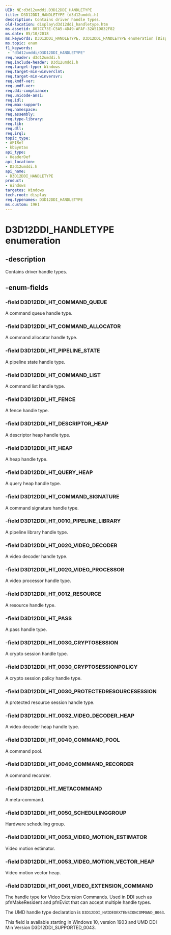 ```yaml
---
UID: NE:d3d12umddi.D3D12DDI_HANDLETYPE
title: D3D12DDI_HANDLETYPE (d3d12umddi.h)
description: Contains driver handle types.
old-location: display\d3d12ddi_handletype.htm
ms.assetid: 807CC73E-C5A5-4D49-AFAF-32A51D832F82
ms.date: 05/10/2018
ms.keywords: D3D12DDI_HANDLETYPE, D3D12DDI_HANDLETYPE enumeration [Display Devices], D3D12DDI_HT_0010_PIPELINE_LIBRARY, D3D12DDI_HT_0012_RESOURCE, D3D12DDI_HT_0020_VIDEO_DECODER, D3D12DDI_HT_0020_VIDEO_DECODE_STREAM, D3D12DDI_HT_0020_VIDEO_PROCESSOR, D3D12DDI_HT_0020_VIDEO_PROCESS_STREAM, D3D12DDI_HT_0030_CRYPTOSESSION, D3D12DDI_HT_0030_CRYPTOSESSIONPOLICY, D3D12DDI_HT_0030_PROTECTEDRESOURCESESSION, D3D12DDI_HT_0032_VIDEO_DECODER_HEAP, D3D12DDI_HT_COMMAND_ALLOCATOR, D3D12DDI_HT_COMMAND_LIST, D3D12DDI_HT_COMMAND_QUEUE, D3D12DDI_HT_COMMAND_SIGNATURE, D3D12DDI_HT_DESCRIPTOR_HEAP, D3D12DDI_HT_FENCE, D3D12DDI_HT_HEAP, D3D12DDI_HT_PASS, D3D12DDI_HT_PIPELINE_STATE, D3D12DDI_HT_QUERY_HEAP, d3d12umddi/D3D12DDI_HANDLETYPE, d3d12umddi/D3D12DDI_HT_0010_PIPELINE_LIBRARY, d3d12umddi/D3D12DDI_HT_0012_RESOURCE, d3d12umddi/D3D12DDI_HT_0020_VIDEO_DECODER, d3d12umddi/D3D12DDI_HT_0020_VIDEO_DECODE_STREAM, d3d12umddi/D3D12DDI_HT_0020_VIDEO_PROCESSOR, d3d12umddi/D3D12DDI_HT_0020_VIDEO_PROCESS_STREAM, d3d12umddi/D3D12DDI_HT_0030_CRYPTOSESSION, d3d12umddi/D3D12DDI_HT_0030_CRYPTOSESSIONPOLICY, d3d12umddi/D3D12DDI_HT_0030_PROTECTEDRESOURCESESSION, d3d12umddi/D3D12DDI_HT_0032_VIDEO_DECODER_HEAP, d3d12umddi/D3D12DDI_HT_COMMAND_ALLOCATOR, d3d12umddi/D3D12DDI_HT_COMMAND_LIST, d3d12umddi/D3D12DDI_HT_COMMAND_QUEUE, d3d12umddi/D3D12DDI_HT_COMMAND_SIGNATURE, d3d12umddi/D3D12DDI_HT_DESCRIPTOR_HEAP, d3d12umddi/D3D12DDI_HT_FENCE, d3d12umddi/D3D12DDI_HT_HEAP, d3d12umddi/D3D12DDI_HT_PASS, d3d12umddi/D3D12DDI_HT_PIPELINE_STATE, d3d12umddi/D3D12DDI_HT_QUERY_HEAP, display.d3d12ddi_handletype
ms.topic: enum
f1_keywords:
 - "d3d12umddi/D3D12DDI_HANDLETYPE"
req.header: d3d12umddi.h
req.include-header: D3d12umddi.h
req.target-type: Windows
req.target-min-winverclnt:
req.target-min-winversvr:
req.kmdf-ver:
req.umdf-ver:
req.ddi-compliance:
req.unicode-ansi:
req.idl:
req.max-support:
req.namespace:
req.assembly:
req.type-library:
req.lib:
req.dll:
req.irql:
topic_type:
- APIRef
- kbSyntax
api_type:
- HeaderDef
api_location:
- D3d12umddi.h
api_name:
- D3D12DDI_HANDLETYPE
product:
- Windows
targetos: Windows
tech.root: display
req.typenames: D3D12DDI_HANDLETYPE
ms.custom: 19H1
---
```


# D3D12DDI_HANDLETYPE enumeration


## -description


Contains driver handle types.


## -enum-fields




### -field D3D12DDI_HT_COMMAND_QUEUE

A command queue handle type.


### -field D3D12DDI_HT_COMMAND_ALLOCATOR

A command allocator handle type.


### -field D3D12DDI_HT_PIPELINE_STATE

A pipeline state handle type.


### -field D3D12DDI_HT_COMMAND_LIST

A command list handle type.


### -field D3D12DDI_HT_FENCE

A fence handle type.


### -field D3D12DDI_HT_DESCRIPTOR_HEAP

A descriptor heap handle type.


### -field D3D12DDI_HT_HEAP

A heap handle type.


### -field D3D12DDI_HT_QUERY_HEAP

A query heap handle type.


### -field D3D12DDI_HT_COMMAND_SIGNATURE

A command signature handle type.


### -field D3D12DDI_HT_0010_PIPELINE_LIBRARY

A pipeline library handle type.


### -field D3D12DDI_HT_0020_VIDEO_DECODER

A video decoder handle type.


### -field D3D12DDI_HT_0020_VIDEO_PROCESSOR

A video processor handle type.


### -field D3D12DDI_HT_0012_RESOURCE

A resource handle type.


### -field D3D12DDI_HT_PASS

A pass handle type.


### -field D3D12DDI_HT_0030_CRYPTOSESSION

A crypto session handle type.


### -field D3D12DDI_HT_0030_CRYPTOSESSIONPOLICY

A crypto session policy handle type.


### -field D3D12DDI_HT_0030_PROTECTEDRESOURCESESSION

A protected resource session handle type.


### -field D3D12DDI_HT_0032_VIDEO_DECODER_HEAP

A video decoder heap handle type.


### -field D3D12DDI_HT_0040_COMMAND_POOL

A command pool.

### -field D3D12DDI_HT_0040_COMMAND_RECORDER

A command recorder.

### -field D3D12DDI_HT_METACOMMAND

A meta-command.

### -field D3D12DDI_HT_0050_SCHEDULINGGROUP 

Hardware scheduling group.

### -field D3D12DDI_HT_0053_VIDEO_MOTION_ESTIMATOR 

Video motion estimator.

### -field D3D12DDI_HT_0053_VIDEO_MOTION_VECTOR_HEAP 

Video motion vector heap.

### -field D3D12DDI_HT_0061_VIDEO_EXTENSION_COMMAND

The handle type for Video Extension Commands. Used in DDI such as pfnMakeResident and pfnEvict that can accept multiple handle types. 

The UMD handle type declaration is `D3D12DDI_HVIDEOEXTENSIONCOMMAND_0063`.

This field is available starting in Windows 10, version 1903 and UMD DDI Min Version D3D12DDI_SUPPORTED_0043.
